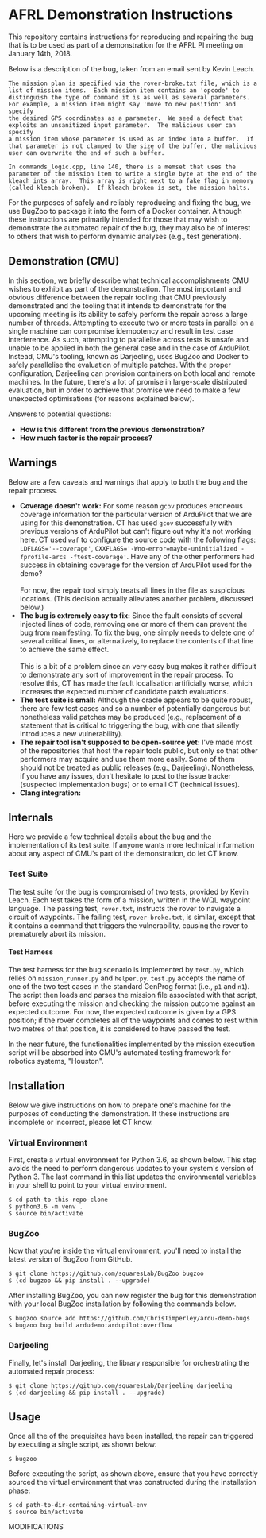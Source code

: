 # AFRL Demonstration Instructions

This repository contains instructions for reproducing and repairing the bug
that is to be used as part of a demonstration for the AFRL PI meeting on
January 14th, 2018.

Below is a description of the bug, taken from an email sent by Kevin Leach.

```
The mission plan is specified via the rover-broke.txt file, which is a
list of mission items.  Each mission item contains an 'opcode' to
distinguish the type of command it is as well as several parameters.
For example, a mission item might say 'move to new position' and specify
the desired GPS coordinates as a parameter.  We seed a defect that
exploits an unsanitized input parameter.  The malicious user can specify
a mission item whose parameter is used as an index into a buffer.  If
that parameter is not clamped to the size of the buffer, the malicious
user can overwrite the end of such a buffer.

In commands_logic.cpp, line 140, there is a memset that uses the
parameter of the mission item to write a single byte at the end of the
kleach_ints array.  This array is right next to a fake flag in memory
(called kleach_broken).  If kleach_broken is set, the mission halts.
```

For the purposes of safely and reliably reproducing and fixing the bug, we
use BugZoo to package it into the form of a Docker container. Although these
instructions are primarily intended for those that may wish to demonstrate the
automated repair of the bug, they may also be of interest to others that wish
to perform dynamic analyses (e.g., test generation).

## Demonstration (CMU)

In this section, we briefly describe what technical accomplishments CMU wishes
to exhibit as part of the demonstration. The most important and obvious
difference between the repair tooling that CMU previously demonstrated and the
tooling that it intends to demonstrate for the upcoming meeting is its ability
to safely perform the repair across a large number of threads. Attempting to
execute two or more tests in parallel on a single machine can compromise
idempotency and result in test case interference. As such, attempting to
parallelise across tests is unsafe and unable to be applied in both the
general case and in the case of ArduPilot. Instead, CMU's tooling, known as
Darjeeling, uses BugZoo and Docker to safely parallelise the evaluation
of multiple patches. With the proper configuration, Darjeeling can provision
containers on both local and remote machines. In the future, there's a lot
of promise in large-scale distributed evaluation, but in order to achieve that
promise we need to make a few unexpected optimisations (for reasons explained
below).

Answers to potential questions:

* **How is this different from the previous demonstration?**
* **How much faster is the repair process?**

## Warnings

Below are a few caveats and warnings that apply to both the bug and the repair
process.

* **Coverage doesn't work:** For some reason `gcov` produces erroneous coverage
    information for the particular version of ArduPilot that we are using for
    this demonstration. CT has used `gcov` successfully with previous versions
    of ArduPilot but can't figure out why it's not working here. CT used
    `waf` to configure the source code with the following flags:
    `LDFLAGS='--coverage'`,
    `CXXFLAGS='-Wno-error=maybe-uninitialized -fprofile-arcs -ftest-coverage'`.
    Have any of the other performers had success in obtaining coverage for the
    version of ArduPilot used for the demo?
    \
    \
    For now, the repair tool simply treats all lines in the file as suspicious
    locations. (This decision actually alleviates another problem, discussed
    below.)
* **The bug is extremely easy to fix:** Since the fault consists of several
    injected lines of code, removing one or more of them can prevent the bug
    from manifesting. To fix the bug, one simply needs to delete one of several
    critical lines, or alternatively, to replace the contents of that line to
    achieve the same effect.
    \
    \
    This is a bit of a problem since an very easy bug makes it rather difficult
    to demonstrate any sort of improvement in the repair process. To resolve this,
    CT has made the fault localisation artificially worse, which increases the
    expected number of candidate patch evaluations.
* **The test suite is small:** Although the oracle appears to be quite robust,
    there are few test cases and so a number of potentially dangerous but
    nonetheless valid patches may be produced (e.g., replacement of a statement
    that is critical to triggering the bug, with one that silently introduces a
    new vulnerability).
* **The repair tool isn't supposed to be open-source yet:** I've made most of
    the repositories that host the repair tools public, but only so that other
    performers may acquire and use them more easily. Some of them should not be
    treated as public releases (e.g., Darjeeling). Nonetheless, if you have any
    issues, don't hesitate to post to the issue tracker (suspected implementation
    bugs) or to email CT (technical issues).
* **Clang integration:**


## Internals

Here we provide a few technical details about the bug and the implementation of
its test suite. If anyone wants more technical information about any aspect of
CMU's part of the demonstration, do let CT know.

### Test Suite

The test suite for the bug is compromised of two tests, provided by Kevin
Leach. Each test takes the form of a mission, written in the WQL waypoint
language. The passing test, `rover.txt`, instructs the rover to navigate a
circuit of waypoints. The failing test, `rover-broke.txt`, is similar, except
that it contains a command that triggers the vulnerability, causing the rover
to prematurely abort its mission.

#### Test Harness

The test harness for the bug scenario is implemented by `test.py`, which relies
on `mission_runner.py` and `helper.py`. `test.py` accepts the name of one of
the two test cases in the standard GenProg format (i.e., `p1` and `n1`). The
script then loads and parses the mission file associated with that script,
before executing the mission and checking the mission outcome against an
expected outcome. For now, the expected outcome is given by a GPS position; if
the rover completes all of the waypoints and comes to rest within two metres
of that position, it is considered to have passed the test.

In the near future, the functionalities implemented by the mission execution
script will be absorbed into CMU's automated testing framework for robotics
systems, "Houston".

## Installation

Below we give instructions on how to prepare one's machine for the purposes of
conducting the demonstration. If these instructions are incomplete or incorrect,
please let CT know.

### Virtual Environment

First, create a virtual environment for Python 3.6, as shown below.
This step avoids the need to perform dangerous updates to your system's
version of Python 3. The last command in this list updates the environmental
variables in your shell to point to your virtual environment.

```
$ cd path-to-this-repo-clone
$ python3.6 -m venv .
$ source bin/activate
```

### BugZoo

Now that you're inside the virtual environment, you'll need to install the
latest version of BugZoo from GitHub.

```
$ git clone https://github.com/squaresLab/BugZoo bugzoo
$ (cd bugzoo && pip install . --upgrade)
```

After installing BugZoo, you can now register the bug for this demonstration
with your local BugZoo installation by following the commands below.

```
$ bugzoo source add https://github.com/ChrisTimperley/ardu-demo-bugs
$ bugzoo bug build ardudemo:ardupilot:overflow
```

### Darjeeling

Finally, let's install Darjeeling, the library responsible for orchestrating the
automated repair process:

```
$ git clone https://github.com/squaresLab/Darjeeling darjeeling
$ (cd darjeeling && pip install . --upgrade)
```

## Usage

Once all the of the prequisites have been installed, the repair can triggered by
executing a single script, as shown below:

```
$ bugzoo 
```

Before executing the script, as shown above, ensure that you have correctly
sourced the virtual environment that was constructed during the installation
phase:

```
$ cd path-to-dir-containing-virtual-env
$ source bin/activate
```

MODIFICATIONS
